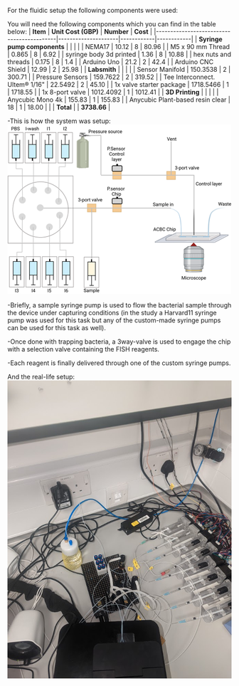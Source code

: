 For the fluidic setup the following components were used:

You will need the following components which you can find in the table below:
| **Item**                                  | **Unit Cost (GBP)** | **Number** | **Cost**   |
|-------------------------------------------|---------------------|------------|------------|
| **Syringe pump components**               |                     |            |            |
| NEMA17                                    | 10.12               | 8          | 80.96      |
| M5 x 90 mm Thread                          | 0.865               | 8          | 6.92       |
| syringe body 3d printed                   | 1.36                | 8          | 10.88      |
| hex nuts and threads                      | 0.175               | 8          | 1.4        |
| Arduino Uno                               | 21.2                | 2          | 42.4       |
| Arduino CNC Shield                        | 12.99               | 2          | 25.98      |
| **Labsmith**                              |                     |            |            |
| Sensor Manifold                           | 150.3538            | 2          | 300.71   |
| Pressure Sensors                          | 159.7622            | 2          | 319.52   |
| Tee Interconnect. Ultem® 1/16"            | 22.5492             | 2          | 45.10    |
| 1x valve starter package                  | 1718.5466           | 1          | 1718.55  |
| 1x 8-port valve                           | 1012.4092           | 1          | 1012.41  |
| **3D Printing**                           |                     |            |            |
| Anycubic Mono 4k                          | 155.83              | 1          | 155.83     |
| Anycubic Plant-based resin clear          | 18                  | 1          | 18.00         |
|                                           | **Total**           |            | **3738.66** |

-This is how the system was setup: 
![The ACBC fluidic setup](images/S6.png)

-Briefly, a sample syringe pump is used to flow the bacterial sample through the device under capturing conditions (in the study a Harvard11 syringe pump was used for this task but any of the custom-made syringe pumps can be used for this task as well).

-Once done with trapping bacteria, a 3way-valve is used to engage the chip with a selection valve containing the FISH reagents. 

-Each reagent is finally delivered through one of the custom syringe pumps.

And the real-life setup:
![Experimental setup](images/instrument_setup3.jpg)

